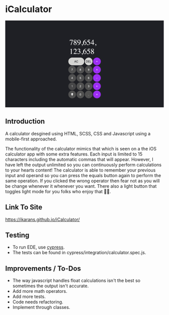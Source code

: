 # iCalculator

![Calculator Project Image](https://github.com/iKarans/iCalculator/blob/main/iCalculator.png)

## Introduction

A calculator desgined using HTML, SCSS, CSS and Javascript using a mobile-first approached.

The functionality of the calculator mimics that which is seen on a the iOS calculator app with some extra features. Each input is limited to 15 characters including the automatic commas that will appear. However, I have left the output unlimited so you can continuously perform calculations to your hearts content! The calculator is able to remember your previous input and operand so you can press the equals button again to perform the same operation. If you clicked the wrong operator then fear not as you will be change whenever it whenever you want. There also a light button that toggles light mode for you folks who enjoy that 🤷‍♂️.

## Link To Site
https://ikarans.github.io/iCalculator/

## Testing
* To run EDE, use [cypress](https://docs.cypress.io/guides/getting-started/installing-cypress).
* The tests can be found  in cypress/integration/calculator.spec.js.

## Improvements / To-Dos

* The way javascript handles float calculations isn't the best so sometimes the output isn't accurate.
* Add more math operators.
* Add more tests.
* Code needs refactoring.
* Implement through classes.

